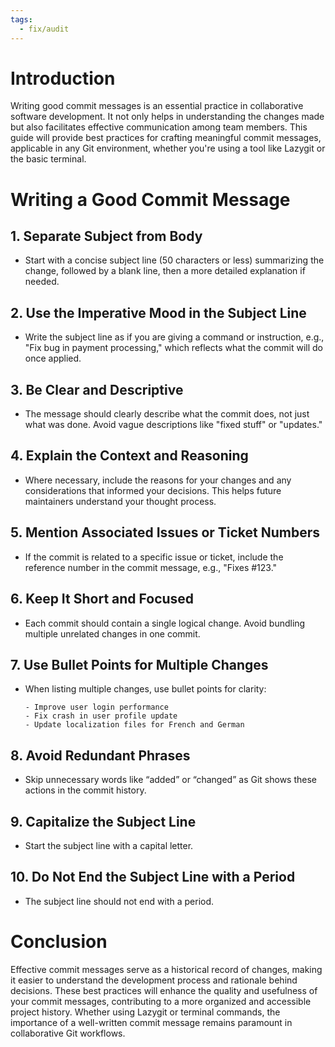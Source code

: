 ```yaml
---
tags:
  - fix/audit
---
```

# Introduction
Writing good commit messages is an essential practice in collaborative software development. It not only helps in understanding the changes made but also facilitates effective communication among team members. This guide will provide best practices for crafting meaningful commit messages, applicable in any Git environment, whether you're using a tool like Lazygit or the basic terminal.

# Writing a Good Commit Message

## 1. Separate Subject from Body
   - Start with a concise subject line (50 characters or less) summarizing the change, followed by a blank line, then a more detailed explanation if needed.

## 2. Use the Imperative Mood in the Subject Line
   - Write the subject line as if you are giving a command or instruction, e.g., "Fix bug in payment processing," which reflects what the commit will do once applied.

## 3. Be Clear and Descriptive
   - The message should clearly describe what the commit does, not just what was done. Avoid vague descriptions like "fixed stuff" or "updates."

## 4. Explain the Context and Reasoning
   - Where necessary, include the reasons for your changes and any considerations that informed your decisions. This helps future maintainers understand your thought process.

## 5. Mention Associated Issues or Ticket Numbers
   - If the commit is related to a specific issue or ticket, include the reference number in the commit message, e.g., "Fixes #123."

## 6. Keep It Short and Focused
   - Each commit should contain a single logical change. Avoid bundling multiple unrelated changes in one commit.

## 7. Use Bullet Points for Multiple Changes
   - When listing multiple changes, use bullet points for clarity:
     ```
     - Improve user login performance
     - Fix crash in user profile update
     - Update localization files for French and German
     ```

## 8. Avoid Redundant Phrases
   - Skip unnecessary words like “added” or “changed” as Git shows these actions in the commit history.

## 9. Capitalize the Subject Line
   - Start the subject line with a capital letter.

## 10. Do Not End the Subject Line with a Period
   - The subject line should not end with a period.

# Conclusion
Effective commit messages serve as a historical record of changes, making it easier to understand the development process and rationale behind decisions. These best practices will enhance the quality and usefulness of your commit messages, contributing to a more organized and accessible project history. Whether using Lazygit or terminal commands, the importance of a well-written commit message remains paramount in collaborative Git workflows.
